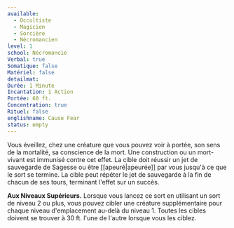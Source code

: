 ```yaml
---
available:
  - Occultiste
  - Magicien
  - Sorcière
  - Nécromancien
level: 1
school: Nécromancie
Verbal: true
Somatique: false
Matériel: false
detailmat:
Durée: 1 Minute
Incantation: 1 Action
Portée: 60 ft.
Concentration: true
Rituel: false
englishname: Cause Fear
status: empty
---
```

Vous éveillez, chez une créature que vous pouvez voir à portée, son sens de la mortalité, sa conscience de la mort. Une construction ou un mort-vivant est immunisé contre cet effet. La cible doit réussir un jet de sauvegarde de Sagesse ou être [[apeuré|apeurée]] par vous jusqu'à ce que le sort se termine. La cible peut répéter le jet de sauvegarde à la fin de chacun de ses tours, terminant l'effet sur un succès.

**Aux Niveaux Supérieurs.** Lorsque vous lancez ce sort en utilisant un sort de niveau 2 ou plus, vous pouvez cibler une créature supplémentaire pour chaque niveau d'emplacement au-delà du niveau 1. Toutes les cibles doivent se trouver à 30 ft. l'une de l'autre lorsque vous les ciblez.
